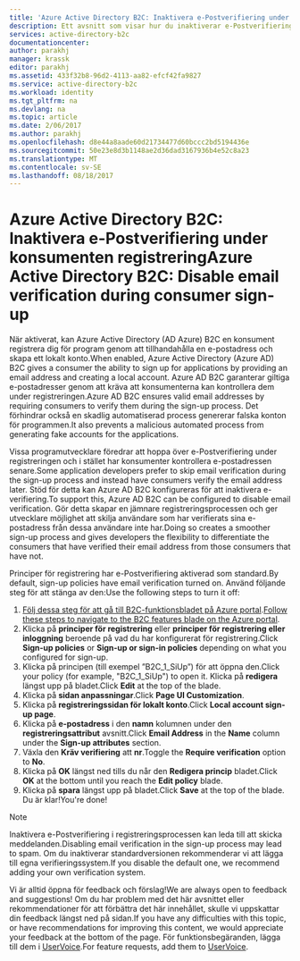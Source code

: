```yaml
---
title: 'Azure Active Directory B2C: Inaktivera e-Postverifiering under registreringen konsumenten | Microsoft Docs'
description: Ett avsnitt som visar hur du inaktiverar e-Postverifiering under konsumenten registrering i Azure Active Directory B2C
services: active-directory-b2c
documentationcenter: 
author: parakhj
manager: krassk
editor: parakhj
ms.assetid: 433f32b8-96d2-4113-aa82-efcf42fa9827
ms.service: active-directory-b2c
ms.workload: identity
ms.tgt_pltfrm: na
ms.devlang: na
ms.topic: article
ms.date: 2/06/2017
ms.author: parakhj
ms.openlocfilehash: d8e44a8aade60d21734477d60bccc2bd5194436e
ms.sourcegitcommit: 50e23e8d3b1148ae2d36dad3167936b4e52c8a23
ms.translationtype: MT
ms.contentlocale: sv-SE
ms.lasthandoff: 08/18/2017
---
```

# <a name="azure-active-directory-b2c-disable-email-verification-during-consumer-sign-up"></a><span data-ttu-id="2f3cd-103">Azure Active Directory B2C: Inaktivera e-Postverifiering under konsumenten registrering</span><span class="sxs-lookup"><span data-stu-id="2f3cd-103">Azure Active Directory B2C: Disable email verification during consumer sign-up</span></span>
<span data-ttu-id="2f3cd-104">När aktiverat, kan Azure Active Directory (AD Azure) B2C en konsument registrera dig för program genom att tillhandahålla en e-postadress och skapa ett lokalt konto.</span><span class="sxs-lookup"><span data-stu-id="2f3cd-104">When enabled, Azure Active Directory (Azure AD) B2C gives a consumer the ability to sign up for applications by providing an email address and creating a local account.</span></span> <span data-ttu-id="2f3cd-105">Azure AD B2C garanterar giltiga e-postadresser genom att kräva att konsumenterna kan kontrollera dem under registreringen.</span><span class="sxs-lookup"><span data-stu-id="2f3cd-105">Azure AD B2C ensures valid email addresses by requiring consumers to verify them during the sign-up process.</span></span> <span data-ttu-id="2f3cd-106">Det förhindrar också en skadlig automatiserad process genererar falska konton för programmen.</span><span class="sxs-lookup"><span data-stu-id="2f3cd-106">It also prevents a malicious automated process from generating fake accounts for the applications.</span></span>

<span data-ttu-id="2f3cd-107">Vissa programutvecklare föredrar att hoppa över e-Postverifiering under registreringen och i stället har konsumenter kontrollera e-postadressen senare.</span><span class="sxs-lookup"><span data-stu-id="2f3cd-107">Some application developers prefer to skip email verification during the sign-up process and instead have consumers verify the email address later.</span></span> <span data-ttu-id="2f3cd-108">Stöd för detta kan Azure AD B2C konfigureras för att inaktivera e-verifiering.</span><span class="sxs-lookup"><span data-stu-id="2f3cd-108">To support this, Azure AD B2C can be configured to disable email verification.</span></span> <span data-ttu-id="2f3cd-109">Gör detta skapar en jämnare registreringsprocessen och ger utvecklare möjlighet att skilja användare som har verifierats sina e-postadress från dessa användare inte har.</span><span class="sxs-lookup"><span data-stu-id="2f3cd-109">Doing so creates a smoother sign-up process and gives developers the flexibility to differentiate the consumers that have verified their email address from those consumers that have not.</span></span>

<span data-ttu-id="2f3cd-110">Principer för registrering har e-Postverifiering aktiverad som standard.</span><span class="sxs-lookup"><span data-stu-id="2f3cd-110">By default, sign-up policies have email verification turned on.</span></span> <span data-ttu-id="2f3cd-111">Använd följande steg för att stänga av den:</span><span class="sxs-lookup"><span data-stu-id="2f3cd-111">Use the following steps to turn it off:</span></span>

1. <span data-ttu-id="2f3cd-112">[Följ dessa steg för att gå till B2C-funktionsbladet på Azure portal](active-directory-b2c-app-registration.md#navigate-to-b2c-settings).</span><span class="sxs-lookup"><span data-stu-id="2f3cd-112">[Follow these steps to navigate to the B2C features blade on the Azure portal](active-directory-b2c-app-registration.md#navigate-to-b2c-settings).</span></span>
2. <span data-ttu-id="2f3cd-113">Klicka på **principer för registrering** eller **principer för registrering eller inloggning** beroende på vad du har konfigurerat för registrering.</span><span class="sxs-lookup"><span data-stu-id="2f3cd-113">Click **Sign-up policies** or **Sign-up or sign-in policies** depending on what you configured for sign-up.</span></span>
3. <span data-ttu-id="2f3cd-114">Klicka på principen (till exempel ”B2C_1_SiUp”) för att öppna den.</span><span class="sxs-lookup"><span data-stu-id="2f3cd-114">Click your policy (for example, "B2C_1_SiUp") to open it.</span></span> <span data-ttu-id="2f3cd-115">Klicka på **redigera** längst upp på bladet.</span><span class="sxs-lookup"><span data-stu-id="2f3cd-115">Click **Edit** at the top of the blade.</span></span>
4. <span data-ttu-id="2f3cd-116">Klicka på **sidan anpassningar**.</span><span class="sxs-lookup"><span data-stu-id="2f3cd-116">Click **Page UI Customization**.</span></span>
5. <span data-ttu-id="2f3cd-117">Klicka på **registreringssidan för lokalt konto**.</span><span class="sxs-lookup"><span data-stu-id="2f3cd-117">Click **Local account sign-up page**.</span></span>
6. <span data-ttu-id="2f3cd-118">Klicka på **e-postadress** i den **namn** kolumnen under den **registreringsattribut** avsnitt.</span><span class="sxs-lookup"><span data-stu-id="2f3cd-118">Click **Email Address** in the **Name** column under the **Sign-up attributes** section.</span></span>
7. <span data-ttu-id="2f3cd-119">Växla den **Kräv verifiering** att **nr**.</span><span class="sxs-lookup"><span data-stu-id="2f3cd-119">Toggle the **Require verification** option to **No**.</span></span>
8. <span data-ttu-id="2f3cd-120">Klicka på **OK** längst ned tills du når den **Redigera princip** bladet.</span><span class="sxs-lookup"><span data-stu-id="2f3cd-120">Click **OK** at the bottom until you reach the **Edit policy** blade.</span></span>
9. <span data-ttu-id="2f3cd-121">Klicka på **spara** längst upp på bladet.</span><span class="sxs-lookup"><span data-stu-id="2f3cd-121">Click **Save** at the top of the blade.</span></span> <span data-ttu-id="2f3cd-122">Du är klar!</span><span class="sxs-lookup"><span data-stu-id="2f3cd-122">You're done!</span></span>

> [!NOTE]
> <span data-ttu-id="2f3cd-123">Inaktivera e-Postverifiering i registreringsprocessen kan leda till att skicka meddelanden.</span><span class="sxs-lookup"><span data-stu-id="2f3cd-123">Disabling email verification in the sign-up process may lead to spam.</span></span> <span data-ttu-id="2f3cd-124">Om du inaktiverar standardversionen rekommenderar vi att lägga till egna verifieringssystem.</span><span class="sxs-lookup"><span data-stu-id="2f3cd-124">If you disable the default one, we recommend adding your own verification system.</span></span>
> 
> 

<span data-ttu-id="2f3cd-125">Vi är alltid öppna för feedback och förslag!</span><span class="sxs-lookup"><span data-stu-id="2f3cd-125">We are always open to feedback and suggestions!</span></span> <span data-ttu-id="2f3cd-126">Om du har problem med det här avsnittet eller rekommendationer för att förbättra det här innehållet, skulle vi uppskattar din feedback längst ned på sidan.</span><span class="sxs-lookup"><span data-stu-id="2f3cd-126">If you have any difficulties with this topic, or have recommendations for improving this content, we would appreciate your feedback at the bottom of the page.</span></span> <span data-ttu-id="2f3cd-127">För funktionsbegäranden, lägga till dem i [UserVoice](https://feedback.azure.com/forums/169401-azure-active-directory/category/160596-b2c).</span><span class="sxs-lookup"><span data-stu-id="2f3cd-127">For feature requests, add them to [UserVoice](https://feedback.azure.com/forums/169401-azure-active-directory/category/160596-b2c).</span></span>